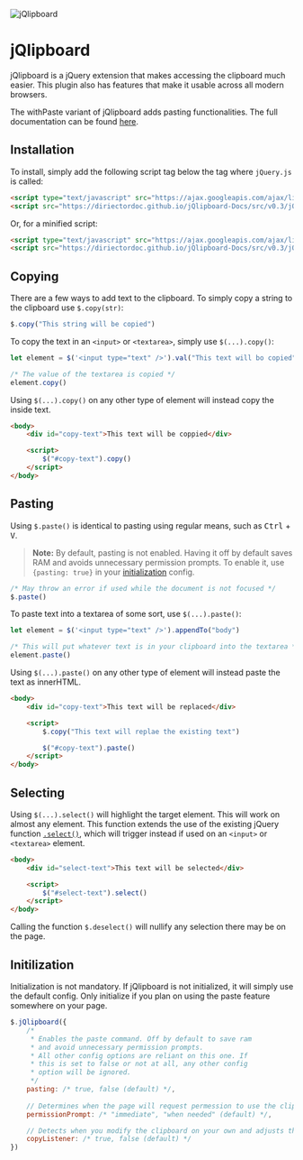 ![jQlipboard](https://user-images.githubusercontent.com/66105586/110230030-c00dce80-7edb-11eb-9d03-2d796745e606.png)

# jQlipboard
jQlipboard is a jQuery extension that makes accessing the clipboard much easier. This plugin also has features that make it usable across all modern browsers.

The withPaste variant of jQlipboard adds pasting functionalities. The full documentation can be found [here](https://diriectordoc.github.io/jQlipboard-Docs).

## Installation
To install, simply add the following script tag below the tag where `jQuery.js` is called:

```html
<script type="text/javascript" src="https://ajax.googleapis.com/ajax/libs/jquery/3.5.1/jquery.js"></script>
<script src="https://diriectordoc.github.io/jQlipboard-Docs/src/v0.3/jQlipboard.withPaste.js"></script>
```

Or, for a minified script:

```html
<script type="text/javascript" src="https://ajax.googleapis.com/ajax/libs/jquery/3.5.1/jquery.min.js"></script>
<script src="https://diriectordoc.github.io/jQlipboard-Docs/src/v0.3/jQlipboard.withPaste.min.js"></script>
```

## Copying
There are a few ways to add text to the clipboard. To simply copy a string to the clipboard use `$.copy(str)`:

```javascript
$.copy("This string will be copied")
```

To copy the text in an `<input>` or `<textarea>`, simply use `$(...).copy()`:

```javascript
let element = $('<input type="text" />').val("This text will bo copied").appendTo("body")

/* The value of the textarea is copied */
element.copy()
```

Using `$(...).copy()` on any other type of element will instead copy the inside text.

```html
<body>
	<div id="copy-text">This text will be coppied</div>

	<script>
		$("#copy-text").copy()
	</script>
</body>
```

## Pasting
Using `$.paste()` is identical to pasting using regular means, such as <kbd>Ctrl</kbd> + <kbd>V</kbd>.

> **Note:** By default, pasting is not enabled. Having it off by default saves RAM and avoids unnecessary permission prompts. To enable it, use `{pasting: true}` in your [initialization](#initilization) config.

```javascript
/* May throw an error if used while the document is not focused */
$.paste()
```

To paste text into a textarea of some sort, use `$(...).paste()`:

```javascript
let element = $('<input type="text" />').appendTo("body")

/* This will put whatever text is in your clipboard into the textarea */
element.paste()
```

Using `$(...).paste()` on any other type of element will instead paste the text as innerHTML.

```html
<body>
	<div id="copy-text">This text will be replaced</div>

	<script>
		$.copy("This text will replae the existing text")

		$("#copy-text").paste()
	</script>
</body>
```

## Selecting
Using `$(...).select()` will highlight the target element. This will work on almost any element. This function extends the use of the existing jQuery function [`.select()`](https://api.jquery.com/select/), which will trigger instead if used on an `<input>` or `<textarea>` element.

```html
<body>
	<div id="select-text">This text will be selected</div>

	<script>
		$("#select-text").select()
	</script>
</body>
```

Calling the function `$.deselect()` will nullify any selection there may be on the page.

## Initilization
Initialization is not mandatory. If jQlipboard is not initialized, it will simply use the default config. Only initialize if you plan on using the paste feature somewhere on your page.

```javascript
$.jQlipboard({
	/*
	 * Enables the paste command. Off by default to save ram
	 * and avoid unnecessary permission prompts.
	 * All other config options are reliant on this one. If
	 * this is set to false or not at all, any other config
	 * option will be ignored.
	 */
	pasting: /* true, false (default) */,
			  
	// Determines when the page will request permession to use the clipboard; on load or when needed
	permissionPrompt: /* "immediate", "when needed" (default) */,

	// Detects when you modify the clipboard on your own and adjusts the functions accordingly
	copyListener: /* true, false (default) */
})
```
